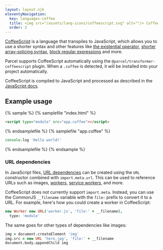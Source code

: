 ```yaml
---
layout: layout.njk
eleventyNavigation:
  key: languages-coffee
  title: <img src="/assets/lang-icons/coffeescript.svg" alt=""/> CoffeeScript
  order: 3
---
```


[CoffeeScript](https://coffeescript.org) is a language that transpiles to JavaScript, which allows you to use a shorter syntax and other features like [the existential operator](https://coffeescript.org/#existential-operator), [shorter array-splicing syntax](https://coffeescript.org/#slices), [block regular expressions](https://coffeescript.org/#regexes) and more.

Parcel supports CoffeeScript automatically using the `@parcel/transformer-coffeescript` plugin. When a `.coffee` is detected, it will be installed into your project automatically.

CoffeeScript is compiled to JavaScript and processed as described in the [JavaScript docs](/languages/javascript/).

## Example usage

{% sample %}
{% samplefile "index.html" %}

```html
<script type="module" src="app.coffee"></script>
```

{% endsamplefile %}
{% samplefile "app.coffee" %}

```coffeescript
console.log 'Hello world!'
```

{% endsamplefile %}
{% endsample %}

### URL dependencies

In JavaScript files, [URL dependencies](/languages/javascript/#url-dependencies) can be created using the `URL` constructor combined with `import.meta.url`. This can be used to reference URLs such as images, [workers](/languages/javascript/#workers), [service workers](/languages/javascript/#service-workers), and more.

CoffeeScript does not currently support `import.meta`. Instead, you can use the CommonJS `__filename` variable with the `file:` prefix to convert it to a URL. For example, here's how you could create a worker in CoffeeScript:

```coffeescript
new Worker new URL('worker.js', 'file:' + __filename),
  type: 'module'
```

The same goes for other types of dependencies like images:

```coffeescript
img = document.createElement 'img'
img.src = new URL 'hero.jpg', 'file:' + __filename
document.body.appendChild img
```